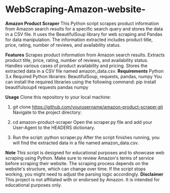 # WebScraping-Amazon-website-

**Amazon Product Scraper**
This Python script scrapes product information from Amazon search results for a specific search query and stores the data in a CSV file. It uses the BeautifulSoup library for web scraping and Pandas for data manipulation. The information extracted includes product title, price, rating, number of reviews, and availability status.

**Features**
Scrapes product information from Amazon search results.
Extracts product title, price, rating, number of reviews, and availability status.
Handles various cases of product availability and pricing.
Stores the extracted data in a CSV file named amazon_data.csv.
**Requirements**
Python 3.x
Required Python libraries: BeautifulSoup, requests, pandas, numpy
You can install the required libraries using the following command:
pip install beautifulsoup4 requests pandas numpy

**Usage**
Clone this repository to your local machine:

1. git clone https://github.com/yourusername/amazon-product-scraper.git
Navigate to the project directory:

2. cd amazon-product-scraper
Open the scraper.py file and add your User-Agent to the HEADERS dictionary.
3. Run the script:
python scraper.py
After the script finishes running, you will find the extracted data in a file named amazon_data.csv.

**Note**
This script is designed for educational purposes and to showcase web scraping using Python. Make sure to review Amazon's terms of service before scraping their website.
The scraping process depends on the website's structure, which can change over time. If the script stops working, you might need to adjust the parsing logic accordingly.
**Disclaimer**
This project is not affiliated with or endorsed by Amazon. It is intended for educational purposes only.
